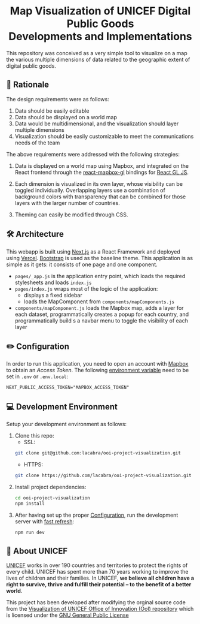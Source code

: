 <h1 align="center">Map Visualization of UNICEF Digital Public Goods <br/> Developments and Implementations</h1>

This repository was conceived as a very simple tool to visualize on a map the various multiple dimensions of data related to the geographic extent of digital public goods. 

## 🤔 Rationale

The design requirements were as follows:

1. Data should be easily editable
2. Data should be displayed on a world map
3. Data would be multidimensional, and the visualization should layer multiple dimensions
4. Visualization should be easily customizable to meet the communications needs of the team

The above requirements were addressed with the following strategies:

1. Data is displayed on a world map using Mapbox, and integrated on the React frontend through the [react-mapbox-gl](https://www.npmjs.com/package/react-mapbox-gl) bindings for [React GL JS](https://docs.mapbox.com/mapbox-gl-js/api/).

2. Each dimension is visualized in its own layer, whose visibility can be toggled individually. Overlapping layers use a combination of background colors with transparency that can be combined for those layers with the larger number of countries.

3. Theming can easily be modified through CSS.

## 🛠 Architecture

This webapp is built using [Next.js](https://nextjs.org/) as a React Framework and deployed using [Vercel](https://vercel.com/). [Bootstrap](https://getbootstrap.com/) is used as the baseline theme. This application is as simple as it gets: it consists of one page and one component.

* `pages/_app.js` is the application entry point, which loads the required stylesheets and loads `index.js`
* `pages/index.js` wraps most of the logic of the application:
    - displays a fixed sidebar 
    - loads the MapComponent from `components/mapComponents.js`
* `components/mapComponent.js` loads the Mapbox map, adds a layer for each dataset, programmatically creates a popup for each country, and programmatically build s a navbar menu to toggle the visibility of each layer

## ✏️ Configuration

In order to run this application, you need to open an account with [Mapbox](https://www.mapbox.com/) to obtain an *Access Token*. The following [environment variable](https://nextjs.org/docs/basic-features/environment-variables) need to be set in `.env` or `.env.local`:
```
NEXT_PUBLIC_ACCESS_TOKEN="MAPBOX_ACCESS_TOKEN"
```

## 💻 Development Environment

Setup your development environment as follows:

1. Clone this repo:
    - SSL:
    ```bash
    git clone git@github.com:lacabra/ooi-project-visualization.git
    ```
    - HTTPS:
    ```bash
    git clone https://github.com/lacabra/ooi-project-visualization.git
    ```
2. Install project dependencies:
    ```bash
    cd ooi-project-visualization
    npm install
    ```
3. After having set up the proper [Configuration](#%EF%B8%8F-configuration), run the development server with [fast refresh](https://nextjs.org/docs/basic-features/fast-refresh):
    ```bash
    npm run dev
    ```

## 💙 About UNICEF

[UNICEF](https://www.unicef.org/) works in over 190 countries and territories to protect the rights of every child. UNICEF has spent more than 70 years working to improve the lives of children and their families. In UNICEF, **we believe all children have a right to survive, thrive and fulfill their potential – to the benefit of a better world**.

This project has been developed after modifying the orginal source code from the [Visualization of UNICEF Office of Innovation (OoI) repository](https://github.com/lacabra/ooi-project-visualization) which is licensed under the [GNU General Public License](LICENSE)


